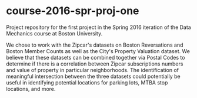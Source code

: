 # course-2016-spr-proj-one
Project repository for the first project in the Spring 2016 iteration of the Data Mechanics course at Boston University.

We chose to work with the Zipcar's datasets on Boston Reversations and Boston Member Counts as well as the City's Property Valuation dataset. We believe that these datasets can be combined together via Postal Codes to determine if there is a correlation between Zipcar subscriptions numbers and value of property in particular neighborhoods. The identification of meaningful intersection between the three datasets could potentially be useful in identifying potential locations for parking lots, MTBA stop locations, and more.